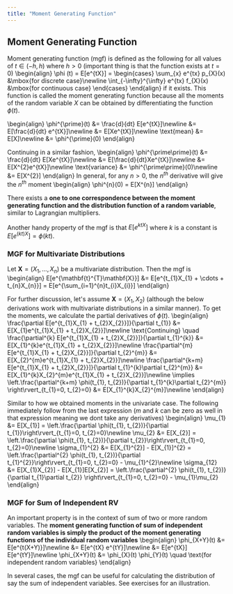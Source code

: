 ```yaml
---
title: "Moment Generating Function"
---
```


## Moment Generating Function

Moment generating function (mgf) is defined as the following for all values of $t \in (-h, h)$ where $h > 0$ (important thing is that the function exists at $t = 0$)
\begin{align}
        \phi (t) = E[e^{tX}] = \begin{cases} \sum_{x} e^{tx} p_{X}(x) &\mbox{for discrete case}\newline
        \int_{-\infty}^{\infty} e^{tx} f_{X}(x) &\mbox{for continuous case} \end{cases}
    \end{align}
if it exists. This function is called the moment generating function because all the moments of the random variable $X$ can be obtained by differentiating the function $\phi(t)$.


\begin{align}
        \phi^{\prime}(t) &= \frac{d}{dt} E[e^{tX}]\newline
        &= E[\frac{d}{dt} e^{tX}]\newline
        &= E[Xe^{tX}]\newline
        \text{mean} &= E[X]\newline
        &= \phi^{\prime}(0)
    \end{align}

Continuing in a similar fashion,
\begin{align}
        \phi^{\prime\prime}(t) &= \frac{d}{dt} E[Xe^{tX}]\newline
        &= E[\frac{d}{dt}Xe^{tX}]\newline
        &= E[X^{2}e^{tX}]\newline
        \text{variance} &= \phi^{\prime\prime}(0)\newline
        &= E[X^{2}]
    \end{align}
In general, for any $n > 0$, the $n^{th}$ derivative will give the $n^{th}$ moment
\begin{align}
        \phi^{n}(0) = E[X^{n}]
    \end{align}

There exists a **one to one correspondence between the moment generating function and the distribution function of a random variable**, similar to Lagrangian multipliers.

Another handy property of the mgf is that $E[e^{ktX}]$ where $k$ is a constant is $E[e^{(kt)X}] = \phi(kt)$.

### MGF for Multivariate Distributions
Let $\mathbf{X} = (X_{1}, \ldots, X_{n})$ be a multivariate distribution. Then the mgf is
\begin{align}
    E[e^{\mathbf{t}^{T}\mathbf{X}}] &= E[e^{t_{1}X_{1} + \cdots + t_{n}X_{n}}] = E[e^{\sum_{i=1}^{n}t_{i}X_{i}}]
\end{align}

For further discussion, let's assume $\mathbf{X} = (X_{1}, X_{2})$ (although the below derivations work with multivariate distributions in a similar manner). To get the moments, we calculate the partial derivatives of $\phi(t)$.
\begin{align}
    \frac{\partial E[e^{t_{1}X_{1} + t_{2}X_{2}}]}{\partial t_{1}} &= E[X_{1}e^{t_{1}X_{1} + t_{2}X_{2}}]\newline
    \text{Continuing} \quad \frac{\partial^{k} E[e^{t_{1}X_{1} + t_{2}X_{2}}]}{\partial t_{1}^{k}} &= E[X_{1}^{k}e^{t_{1}X_{1} + t_{2}X_{2}}]\newline
    \frac{\partial^{m} E[e^{t_{1}X_{1} + t_{2}X_{2}}]}{\partial t_{2}^{m}} &= E[X_{2}^{m}e^{t_{1}X_{1} + t_{2}X_{2}}]\newline
    \frac{\partial^{k+m} E[e^{t_{1}X_{1} + t_{2}X_{2}}]}{\partial t_{1}^{k}\partial t_{2}^{m}} &= E[X_{1}^{k}X_{2}^{m}e^{t_{1}X_{1} + t_{2}X_{2}}]\newline
    \implies \left.\frac{\partial^{k+m} \phi(t_{1}, t_{2})}{\partial t_{1}^{k}\partial t_{2}^{m}} \right\rvert_{t_{1}=0, t_{2}=0} &=  E[X_{1}^{k}X_{2}^{m}]\newline
\end{align}

Similar to how we obtained moments in the univariate case. The following immediately follow from the last expression ($m$ and $k$ can be zero as well in that expression meaning we dont take any derivatives)
\begin{align}
    \mu_{1} &= E[X_{1}] = \left.\frac{\partial \phi(t_{1}, t_{2})}{\partial t_{1}}\right\rvert_{t_{1}=0, t_{2}=0}\newline
    \mu_{2} &= E[X_{2}] = \left.\frac{\partial \phi(t_{1}, t_{2})}{\partial t_{2}}\right\rvert_{t_{1}=0, t_{2}=0}\newline
    \sigma_{1}^{2} &= E[X_{1}^{2}] - E[X_{1}]^{2} = \left.\frac{\partial^{2} \phi(t_{1}, t_{2})}{\partial t_{1}^{2}}\right\rvert_{t_{1}=0, t_{2}=0} - \mu_{1}^{2}\newline
    \sigma_{12} &= E[X_{1}X_{2}] - E[X_{1}]E[X_{2}] = \left.\frac{\partial^{2} \phi(t_{1}, t_{2})}{\partial t_{1}\partial t_{2}} \right\rvert_{t_{1}=0, t_{2}=0} - \mu_{1}\mu_{2}
\end{align}

### MGF for Sum of Independent RV

An important property is in the context of sum of two or more random variables. The **moment generating function of sum of independent random variables is simply the product of the moment generating functions of the individual random variables**
\begin{align}
        \phi_{X+Y}(t) &= E[e^{t(X+Y)}]\newline
        &= E[e^{tX} e^{tY}]\newline
        &= E[e^{tX}] E[e^{tY}]\newline
        \phi_{X+Y}(t) &= \phi_{X}(t) \phi_{Y}(t) \quad \text{for independent random variables}
    \end{align}

In several cases, the mgf can be useful for calculating the distribution of say the sum of independent variables. See exercises for an illustration.
